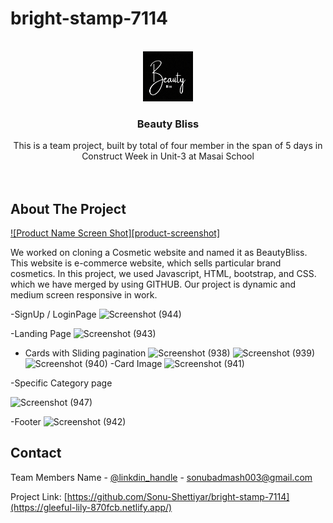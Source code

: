# bright-stamp-7114




<!-- PROJECT LOGO -->
<br />
<div align="center">
  <a href="https://github.com/github_username/repo_name">
    <img src="lg.png" alt="Logo" width="80" height="80">
  </a>

<h3 align="center">Beauty Bliss</h3>

 This is a team project, built by total of four member in the span of 5 days in Construct Week in Unit-3 at Masai School
    <br />
    <br />
    <br />
 
  </p>
</div>




<!-- ABOUT THE PROJECT -->
## About The Project

[![Product Name Screen Shot][product-screenshot]](https://example.com)

We worked on cloning a Cosmetic website and named it as BeautyBliss. This website is e-commerce website, which sells particular brand cosmetics. In this project, we used Javascript, HTML, bootstrap, and CSS. which we have merged by using GITHUB. Our project is dynamic and medium screen responsive in work.


-SignUp / LoginPage
![Screenshot (944)](https://user-images.githubusercontent.com/119413823/221427852-3b7b0c97-8440-4bed-a1bc-0dc79efd784b.png)

-Landing Page
![Screenshot (943)](https://user-images.githubusercontent.com/119413823/221427855-379acab4-4bb9-477f-831f-648a4c574714.png)

- Cards with Sliding pagination
![Screenshot (938)](https://user-images.githubusercontent.com/119413823/221427775-15346a5e-84f2-4506-88cf-2d5db92eaa24.png)
![Screenshot (939)](https://user-images.githubusercontent.com/119413823/221427792-06e868c4-54c7-47c0-a07d-74f174210e5d.png)
![Screenshot (940)](https://user-images.githubusercontent.com/119413823/221427797-1a40fb49-8e6f-48bf-9d88-fe0c42c4a359.png)
-Card Image
![Screenshot (941)](https://user-images.githubusercontent.com/119413823/221427813-7fe80145-8989-4e99-87f9-15ffd47c99d6.png)

-Specific Category page





![Screenshot (947)](https://user-images.githubusercontent.com/119413823/221427906-5e5f1935-9f13-413f-b07e-40c154fd749a.png)



-Footer
![Screenshot (942)](https://user-images.githubusercontent.com/119413823/221427822-e62f615e-e459-4214-a4c4-d4ec5e1bffb9.png)



<!-- CONTACT -->
## Contact

Team Members Name - [@linkdin_handle](https://www.linkedin.com/in/sonu-shettiyar-071965228/) - sonubadmash003@gmail.com

Project Link: [https://github.com/Sonu-Shettiyar/bright-stamp-7114](https://gleeful-lily-870fcb.netlify.app/)
